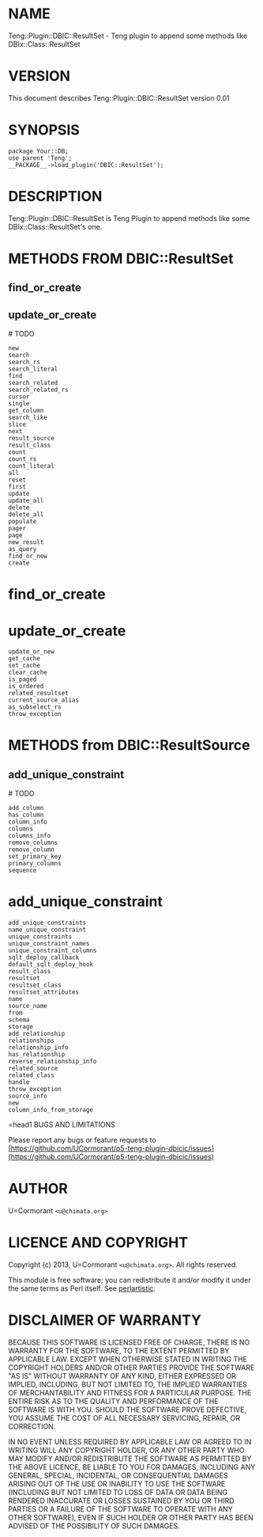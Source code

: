 # NAME

Teng::Plugin::DBIC::ResultSet - Teng plugin to append some methods like DBIx::Class::ResultSet



# VERSION

This document describes Teng::Plugin::DBIC::ResultSet version 0.01



# SYNOPSIS

    package Your::DB;
    use parent 'Teng';
    __PACKAGE__->load_plugin('DBIC::ResultSet');



# DESCRIPTION

Teng::Plugin::DBIC::ResultSet is Teng Plugin to append methods like some DBIx::Class::ResultSet's one.



# METHODS FROM DBIC::ResultSet

## find\_or\_create

## update\_or\_create

\# TODO

    new
    search
    search_rs
    search_literal
    find
    search_related
    search_related_rs
    cursor
    single
    get_column
    search_like
    slice
    next
    result_source
    result_class
    count
    count_rs
    count_literal
    all
    reset
    first
    update
    update_all
    delete
    delete_all
    populate
    pager
    page
    new_result
    as_query
    find_or_new
    create
#    find_or_create
#    update_or_create
    update_or_new
    get_cache
    set_cache
    clear_cache
    is_paged
    is_ordered
    related_resultset
    current_source_alias
    as_subselect_rs
    throw_exception



# METHODS from DBIC::ResultSource

## add\_unique\_constraint

\# TODO

    add_column
    has_column
    column_info
    columns
    columns_info
    remove_columns
    remove_column
    set_primary_key
    primary_columns
    sequence
#    add_unique_constraint
    add_unique_constraints
    name_unique_constraint
    unique_constraints
    unique_constraint_names
    unique_constraint_columns
    sqlt_deploy_callback
    default_sqlt_deploy_hook
    result_class
    resultset
    resultset_class
    resultset_attributes
    name
    source_name
    from
    schema
    storage
    add_relationship
    relationships
    relationship_info
    has_relationship
    reverse_relationship_info
    related_source
    related_class
    handle
    throw_exception
    source_info
    new
    column_info_from_storage 
=head1 BUGS AND LIMITATIONS

Please report any bugs or feature requests to
[https://github.com/UCormorant/p5-teng-plugin-dbicic/issues](https://github.com/UCormorant/p5-teng-plugin-dbicic/issues)



# AUTHOR

U=Cormorant  `<u@chimata.org>`



# LICENCE AND COPYRIGHT

Copyright (c) 2013, U=Cormorant `<u@chimata.org>`. All rights reserved.

This module is free software; you can redistribute it and/or
modify it under the same terms as Perl itself. See [perlartistic](http://search.cpan.org/perldoc?perlartistic).



# DISCLAIMER OF WARRANTY

BECAUSE THIS SOFTWARE IS LICENSED FREE OF CHARGE, THERE IS NO WARRANTY
FOR THE SOFTWARE, TO THE EXTENT PERMITTED BY APPLICABLE LAW. EXCEPT WHEN
OTHERWISE STATED IN WRITING THE COPYRIGHT HOLDERS AND/OR OTHER PARTIES
PROVIDE THE SOFTWARE "AS IS" WITHOUT WARRANTY OF ANY KIND, EITHER
EXPRESSED OR IMPLIED, INCLUDING, BUT NOT LIMITED TO, THE IMPLIED
WARRANTIES OF MERCHANTABILITY AND FITNESS FOR A PARTICULAR PURPOSE. THE
ENTIRE RISK AS TO THE QUALITY AND PERFORMANCE OF THE SOFTWARE IS WITH
YOU. SHOULD THE SOFTWARE PROVE DEFECTIVE, YOU ASSUME THE COST OF ALL
NECESSARY SERVICING, REPAIR, OR CORRECTION.

IN NO EVENT UNLESS REQUIRED BY APPLICABLE LAW OR AGREED TO IN WRITING
WILL ANY COPYRIGHT HOLDER, OR ANY OTHER PARTY WHO MAY MODIFY AND/OR
REDISTRIBUTE THE SOFTWARE AS PERMITTED BY THE ABOVE LICENCE, BE
LIABLE TO YOU FOR DAMAGES, INCLUDING ANY GENERAL, SPECIAL, INCIDENTAL,
OR CONSEQUENTIAL DAMAGES ARISING OUT OF THE USE OR INABILITY TO USE
THE SOFTWARE (INCLUDING BUT NOT LIMITED TO LOSS OF DATA OR DATA BEING
RENDERED INACCURATE OR LOSSES SUSTAINED BY YOU OR THIRD PARTIES OR A
FAILURE OF THE SOFTWARE TO OPERATE WITH ANY OTHER SOFTWARE), EVEN IF
SUCH HOLDER OR OTHER PARTY HAS BEEN ADVISED OF THE POSSIBILITY OF
SUCH DAMAGES.
